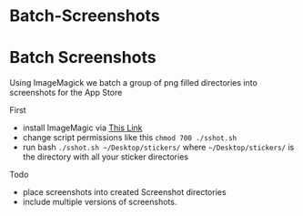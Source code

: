 # Batch-Screenshots

Batch Screenshots
=====================

Using ImageMagick we batch a group of png filled directories into screenshots for the App Store

First
- install ImageMagic via [This Link](http://www.gctv.ne.jp/~yokota/magick/#mem1)
- change script permissions like this `chmod 700 ./sshot.sh`
- run bash `./sshot.sh ~/Desktop/stickers/` where `~/Desktop/stickers/` is the directory with all your sticker directories

Todo
- place screenshots into created Screenshot directories
- include multiple versions of screenshots.

